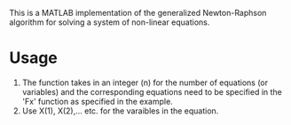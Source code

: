 This is a MATLAB implementation of the generalized Newton-Raphson algorithm for solving a system of non-linear equations.

# Usage
1. The function takes in an integer (n) for the number of equations (or variables) and the corresponding equations need to be specified in the 'Fx' function as specified in the example.
2. Use X(1), X(2),... etc. for the varaibles in the equation.
